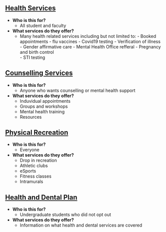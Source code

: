 ## [Health Services](https://uwaterloo.ca/campus-wellness/health-services)
- **Who is this for?**
    - All student and faculty 
- **What services do they offer?**
    - Many health related services including but not limited to: 
            - Booked appointments 
            - flu vaccines
            - Covid19 testing 
            - Verification of illness
            - Gender affirmative care
            - Mental Health Office refferal 
            - Pregnancy and birth control  
            - STI testing 
   

## [Counselling Services](https://uwaterloo.ca/campus-wellness/counselling-services)
- **Who is this for?**
    - Anyone who wants counselling or mental health support 
- **What services do they offer?**
    - Induvidual appointments 
    - Groups and workshops
    - Mental health training 
    - Resources

## [Physical Recreation](https://athletics.uwaterloo.ca/)
- **Who is this for?**
    - Everyone
- **What services do they offer?**
    - Drop in recreation 
    - Athletic clubs 
    - eSports 
    - Fitness classes 
    - Intramurals 

## [Health and Dental Plan](https://wusa.ca/services/health-and-dental-plan)
- **Who is this for?**
    - Undergraduate students who did not opt out 
- **What services do they offer?**
    - Information on what health and dental services are covered 
